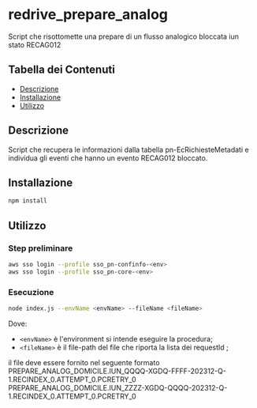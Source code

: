 # redrive_prepare_analog

Script che risottomette una prepare di un flusso analogico bloccata iun stato RECAG012

## Tabella dei Contenuti

- [Descrizione](#descrizione)
- [Installazione](#installazione)
- [Utilizzo](#utilizzo)

## Descrizione

Script che recupera le informazioni dalla tabella pn-EcRichiesteMetadati e individua gli eventi che hanno un evento RECAG012 bloccato.

## Installazione

```bash
npm install
```

## Utilizzo
### Step preliminare

```bash
aws sso login --profile sso_pn-confinfo-<env>
aws sso login --profile sso_pn-core-<env>
```

### Esecuzione
```bash  
node index.js --envName <envName> --fileName <fileName> 
```
Dove:
- `<envName>` è l'environment si intende eseguire la procedura;
- `<fileName>` è il file-path del file che riporta la lista dei requestId ;

il file deve essere fornito nel seguente formato
PREPARE_ANALOG_DOMICILE.IUN_QQQQ-XGDQ-FFFF-202312-Q-1.RECINDEX_0.ATTEMPT_0.PCRETRY_0
PREPARE_ANALOG_DOMICILE.IUN_ZZZZ-XGDQ-QQQQ-202312-Q-1.RECINDEX_0.ATTEMPT_0.PCRETRY_0